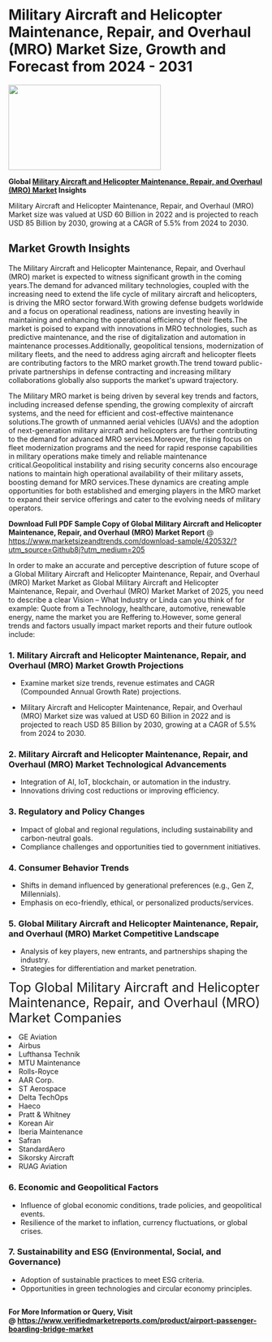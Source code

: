 <H1>Military Aircraft and Helicopter Maintenance, Repair, and Overhaul (MRO) Market Size, Growth and Forecast from 2024 - 2031</H1><img class="aligncenter size-medium wp-image-584254" src="https://thirdeyenews.in/wp-content/uploads/2024/09/Global-Market-Research-300x168.jpeg" alt="" width="300" height="168" /><p><strong>Global&nbsp;<a href="https://www.marketsizeandtrends.com/download-sample/420532/?utm_source=Github8j?utm_medium=205">Military Aircraft and Helicopter Maintenance, Repair, and Overhaul (MRO) Market</a> Insights</strong></p><p>Military Aircraft and Helicopter Maintenance, Repair, and Overhaul (MRO) Market size was valued at USD 60 Billion in 2022 and is projected to reach USD 85 Billion by 2030, growing at a CAGR of 5.5% from 2024 to 2030.</p><p><h2>Market Growth Insights</h2> <p>The Military Aircraft and Helicopter Maintenance, Repair, and Overhaul (MRO) market is expected to witness significant growth in the coming years.The demand for advanced military technologies, coupled with the increasing need to extend the life cycle of military aircraft and helicopters, is driving the MRO sector forward.With growing defense budgets worldwide and a focus on operational readiness, nations are investing heavily in maintaining and enhancing the operational efficiency of their fleets.The market is poised to expand with innovations in MRO technologies, such as predictive maintenance, and the rise of digitalization and automation in maintenance processes.Additionally, geopolitical tensions, modernization of military fleets, and the need to address aging aircraft and helicopter fleets are contributing factors to the MRO market growth.The trend toward public-private partnerships in defense contracting and increasing military collaborations globally also supports the market's upward trajectory.</p> <p>The Military MRO market is being driven by several key trends and factors, including increased defense spending, the growing complexity of aircraft systems, and the need for efficient and cost-effective maintenance solutions.The growth of unmanned aerial vehicles (UAVs) and the adoption of next-generation military aircraft and helicopters are further contributing to the demand for advanced MRO services.Moreover, the rising focus on fleet modernization programs and the need for rapid response capabilities in military operations make timely and reliable maintenance critical.Geopolitical instability and rising security concerns also encourage nations to maintain high operational availability of their military assets, boosting demand for MRO services.These dynamics are creating ample opportunities for both established and emerging players in the MRO market to expand their service offerings and cater to the evolving needs of military operators.<p><span class=""><strong>Download Full PDF Sample Copy of Global Military Aircraft and Helicopter Maintenance, Repair, and Overhaul (MRO) Market Report</strong> @ <a href="https://www.marketsizeandtrends.com/download-sample/420532/?utm_source=Github8j?utm_medium=205" target="_blank">https://www.marketsizeandtrends.com/download-sample/420532/?utm_source=Github8j?utm_medium=205</a></span></p><p>In order to make an accurate and perceptive description of future scope of a Global&nbsp;Military Aircraft and Helicopter Maintenance, Repair, and Overhaul (MRO) Market Market as Global&nbsp;Military Aircraft and Helicopter Maintenance, Repair, and Overhaul (MRO) Market Market of 2025, you need to describe a clear Vision &ndash; What Industry or Linda can you think of for example: Quote from a Technology, healthcare, automotive, renewable energy, name the market you are Reffering to.However, some general trends and factors usually impact market reports and their future outlook include:</p><h3>1.&nbsp;<strong>Military Aircraft and Helicopter Maintenance, Repair, and Overhaul (MRO) Market Growth Projections</strong></h3><ul><li>Examine market size trends, revenue estimates and CAGR (Compounded Annual Growth Rate) projections.</li><li><p>Military Aircraft and Helicopter Maintenance, Repair, and Overhaul (MRO) Market size was valued at USD 60 Billion in 2022 and is projected to reach USD 85 Billion by 2030, growing at a CAGR of 5.5% from 2024 to 2030.</p></li></ul><h3>2.&nbsp;<strong>Military Aircraft and Helicopter Maintenance, Repair, and Overhaul (MRO) Market Technological Advancements</strong></h3><ul><li>Integration of AI, IoT, blockchain, or automation in the industry.</li><li>Innovations driving cost reductions or improving efficiency.</li></ul><h3>3.&nbsp;<strong>Regulatory and Policy Changes</strong></h3><ul><li>Impact of global and regional regulations, including sustainability and carbon-neutral goals.</li><li>Compliance challenges and opportunities tied to government initiatives.</li></ul><h3>4.&nbsp;<strong>Consumer Behavior Trends</strong></h3><ul><li>Shifts in demand influenced by generational preferences (e.g., Gen Z, Millennials).</li><li>Emphasis on eco-friendly, ethical, or personalized products/services.</li></ul><h3>5.&nbsp;<strong>Global Military Aircraft and Helicopter Maintenance, Repair, and Overhaul (MRO) Market Competitive Landscape</strong></h3><ul><li>Analysis of key players, new entrants, and partnerships shaping the industry.</li><li>Strategies for differentiation and market penetration.</li></ul><p data-pm-slice="1 1 []"><span style="color: inherit; font-family: inherit; font-size: 25px;">Top Global Military Aircraft and Helicopter Maintenance, Repair, and Overhaul (MRO) Market Companies</span></p><div class="" data-test-id=""><p><li>GE Aviation</li><li> Airbus</li><li> Lufthansa Technik</li><li> MTU Maintenance</li><li> Rolls-Royce</li><li> AAR Corp.</li><li> ST Aerospace</li><li> Delta TechOps</li><li> Haeco</li><li> Pratt & Whitney</li><li> Korean Air</li><li> Iberia Maintenance</li><li> Safran</li><li> StandardAero</li><li> Sikorsky Aircraft</li><li> RUAG Aviation</li></p></div><h3>6.&nbsp;<strong>Economic and Geopolitical Factors</strong></h3><ul><li>Influence of global economic conditions, trade policies, and geopolitical events.</li><li>Resilience of the market to inflation, currency fluctuations, or global crises.</li></ul><h3>7.&nbsp;<strong>Sustainability and ESG (Environmental, Social, and Governance)</strong></h3><ul><li>Adoption of sustainable practices to meet ESG criteria.</li><li>Opportunities in green technologies and circular economy principles.</li></ul><h2><strong style="font-size: 14px;">For More Information or Query, Visit @&nbsp;</strong><a style="background-color: #ffffff; font-size: 14px;" href="https://www.marketsizeandtrends.com/report/military-aircraft-and-helicopter-maintenance-repair-and-overhaul-mro-market/" target="_blank">https://www.verifiedmarketreports.com/product/airport-passenger-boarding-bridge-market</a></h2>